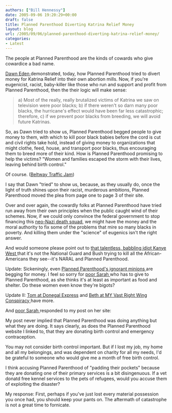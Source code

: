 ```yaml
---
authors: ["Bill Hennessy"]
date: 2005-09-06 19:20:29+00:00
draft: false
title: Planned Parenthood Diverting Katrina Relief Money
layout: blog
url: /2005/09/06/planned-parenthood-diverting-katrina-relief-money/
categories:
- Latest
---
```


The people at Planned Parenthood are the kinds of cowards who give cowardice a bad name.

[Dawn Eden ](https://www.dawneden.com/2005/09/planned-parenthood-pads-its-pockets.html)demonstrated, today, how Planned Parenthood tried to divert money for Katrina Relief into their own abortion mills.  Now, if you're eugenicist, racist, baby-killer like those who run and support and profit from Planned Parenthood, then the their logic will make sense:



> a)   Most of the really, really brutalized victims of Katrina we saw on  television were poor blacks;
b)   if there weren't so darn many poor blacks, the hurricane's effect would have been far less catastrophic; therefore,
c)   if we prevent poor blacks from breeding, we will avoid future Katrinas.



So, as Dawn tried to show us, Planned Parenthood begged people to give money to them, with which to kill poor black babies before the cord is cut and civil rights take hold, instead of giving money to organizations that might clothe, feed, house, and transport poor blacks, thus encouraging them to breed more of their kind.  How is Planned Parenthood promising to help the victims?  "Women and families escaped the storm with their lives, leaving behind birth control."

Of course.  ([Beltway Traffic Jam](https://www.outsidethebeltway.com/archives/11910))

I say that Dawn "tried" to show us, because, as they usually do, once the light of truth shines upon their racist, murderous ambitions, Planned Parenthood moved the plea from page one to page 3 of their site.

Over and over again, the cowardly folks at Planned Parenthood have tried run away from their own principles when the public caught wind of their schemes.  Now, if we could only convince the federal government to stop financing this [neo-Nazi death squad](https://www.hennessysview.com/?p=745), we might have the money and the moral authority to fix some of the problems that mire so many blacks in poverty.  And killing them under the "science" of eugenics isn't the right answer.

And would someone please point out to [that talentless, babbling idiot Kanye West ](https://michellemalkin.com/archives/003454.htm)that it's not the National Guard and Bush trying to kill all the African-Americans they see--it's NARAL and Planned Parenthood.

Update:  Sickeningly, even [Planned Parenthood's ignorant minions ](https://viviane212.blogspot.com/2005/09/donate-to-planned-parenthood-clinics.html)are begging for money.  I feel so sorry for [poor Sarah ](https://www.ovenall.com/diary/archives/004015.php)who has to give to Planned Parenthood, as she thinks it's at least as important as food and shelter.  Do these women even know they're bigots?

Update II:  [Tom at Donegal Express](https://www.donegalexpress.net/2005-09-09/because-hurricane-katrina-didnt-kill-enough-infants/) and [Beth at MY Vast Right Wing Conspiracy ](https://bamapachyderm.com/archives/2005/09/08/exploiting-hurricane-relief/)have more.

And [poor Sarah ](https://www.ovenall.com/diary/archives/004015.php)responded to my post on her site:


> 
My post never implied that Planned Parenthood was doing anything but what they are doing. It says clearly, as does the Planned Parenthood website I linked to, that they are donating birth control and emergency contraception.

You may not consider birth control important. But if I lost my job, my home and all my belongings, and was dependent on charity for all my needs, I'd be grateful to someone who would give me a month of free birth control.

I think accusing Planned Parenthood of "padding their pockets" because they are donating one of their primary services is a bit disingenuous. If a vet donatd free kennel services to the pets of refugees, would you accuse them of exploiting the disaster?




My response:  First, perhaps if you've just lost every material possession you once had, you should keep your pants on. The aftermath of catastrophe is not a great time to fornicate.



